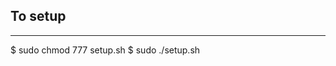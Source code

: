 ## To setup
----------------------------------------------------------------------------------
$ sudo chmod 777 setup.sh
$ sudo ./setup.sh



